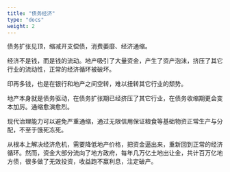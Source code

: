 ```yaml
---
title: "债务经济"
type: "docs"
weight: 2
---
```


债务扩张见顶，缩减开支偿债，消费萎靡、经济通缩。

经济不是钱，而是钱的流动。地产吸引了大量资金，产生了资产泡沫，挤压了其它行业的流动性，正常的经济循环被破坏。

印再多钱，也是在银行和地产之间空转，难以扭转其它行业的颓势。

地产本身就是债务驱动，在债务扩张期已经挤压了其它行业，在债务收缩期更会变本加厉。通缩愈演愈烈。

现代治理能力可以避免严重通缩，通过无限信用保证粮食等基础物资正常生产与分配，不至于饿死冻死。

从根本上解决经济危机，需要降低地产价格，把资金逼出来，重新回到正常的经济循环。然而，资金大部分流向了地方政府，每年几万亿土地出让金，共计百万亿地方债，很多做了无效投资，收益跑不赢利息，注定破产。
